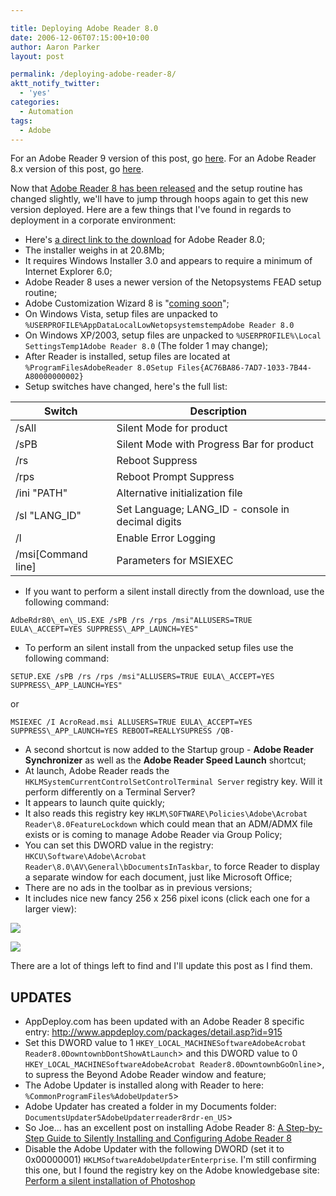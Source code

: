 ```yaml
---

title: Deploying Adobe Reader 8.0
date: 2006-12-06T07:15:00+10:00
author: Aaron Parker
layout: post

permalink: /deploying-adobe-reader-8/
aktt_notify_twitter:
  - 'yes'
categories:
  - Automation
tags:
  - Adobe
---
```

For an Adobe Reader 9 version of this post, go [here]({{site.baseurl}}/deployment/deploying-adobe-reader-9-for-windows). For an Adobe Reader 8.x version of this post, go [here]({{site.baseurl}}/deployment/deploying-adobe-reader-81).

Now that [Adobe Reader 8 has been released](http://www.adobe.com/products/acrobat/readstep2.html) and the setup routine has changed slightly, we'll have to jump through hoops again to get this new version deployed. Here are a few things that I've found in regards to deployment in a corporate environment:

  * Here's [a direct link to the download](http://ardownload.adobe.com/pub/adobe/reader/win/8.x/8.0/enu/AdbeRdr80_en_US.exe) for Adobe Reader 8.0;
  * The installer weighs in at 20.8Mb;
  * It requires Windows Installer 3.0 and appears to require a minimum of Internet Explorer 6.0;
  * Adobe Reader 8 uses a newer version of the Netopsystems FEAD setup routine;
  * Adobe Customization Wizard 8 is "[coming soon](http://www.adobe.com/uk/products/acrobat/solutions/it/deployment.html)";
  * On Windows Vista, setup files are unpacked to `%USERPROFILE%AppDataLocalLowNetopsystemstempAdobe Reader 8.0`
  * On Windows XP/2003, setup files are unpacked to `%USERPROFILE%\Local SettingsTemp1Adobe Reader 8.0` (The folder 1 may change);
  * After Reader is installed, setup files are located at `%ProgramFilesAdobeReader 8.0Setup Files{AC76BA86-7AD7-1033-7B44-A80000000002}`
  * Setup switches have changed, here's the full list:

|Switch                                                           |Description                                                         |
|-----------------------------------------------------------------|--------------------------------------------------------------------|
|/sAll                                                            |Silent Mode for product                                             |
|/sPB                                                             |Silent Mode with Progress Bar for product                           |
|/rs                                                              |Reboot Suppress                                                     |
|/rps                                                             |Reboot Prompt Suppress                                              |
|/ini "PATH"                                                      |Alternative initialization file                                     |
|/sl "LANG_ID"                                                    |Set Language; LANG_ID - console in decimal digits                   |
|/l                                                               |Enable Error Logging                                                |
|/msi[Command line]                                               |Parameters for MSIEXEC                                              |

  * If you want to perform a silent install directly from the download, use the following command:

`AdbeRdr80\_en\_US.EXE /sPB /rs /rps /msi"ALLUSERS=TRUE EULA\_ACCEPT=YES SUPPRESS\_APP_LAUNCH=YES"`

  * To perform an silent install from the unpacked setup files use the following command:

`SETUP.EXE /sPB /rs /rps /msi"ALLUSERS=TRUE EULA\_ACCEPT=YES SUPPRESS\_APP_LAUNCH=YES"`

or  

`MSIEXEC /I AcroRead.msi ALLUSERS=TRUE EULA\_ACCEPT=YES SUPPRESS\_APP_LAUNCH=YES REBOOT=REALLYSUPRESS /QB-`

  * A second shortcut is now added to the Startup group - **Adobe Reader Synchronizer** as well as the **Adobe Reader Speed Launch** shortcut;
  * At launch, Adobe Reader reads the `HKLMSystemCurrentControlSetControlTerminal Server` registry key. Will it perform differently on a Terminal Server?
  * It appears to launch quite quickly;
  * It also reads this registry key `HKLM\SOFTWARE\Policies\Adobe\Acrobat Reader\8.0FeatureLockdown` which could mean that an ADM/ADMX file exists or is coming to manage Adobe Reader via Group Policy;
  * You can set this DWORD value in the registry: `HKCU\Software\Adobe\Acrobat Reader\8.0\AV\General\bDocumentsInTaskbar`, to force Reader to display a separate window for each document, just like Microsoft Office;
  * There are no ads in the toolbar as in previous versions;
  * It includes nice new fancy 256 x 256 pixel icons (click each one for a larger view):

![]({{site.baseurl}}/media/2006/12/1000.14.225.Reader.png)

![]({{site.baseurl}}/media/2006/12/1000.14.226.PDFFile.png) 

There are a lot of things left to find and I'll update this post as I find them.

## UPDATES

  * AppDeploy.com has been updated with an Adobe Reader 8 specific entry: <http://www.appdeploy.com/packages/detail.asp?id=915>
  * Set this DWORD value to 1 `HKEY_LOCAL_MACHINESoftwareAdobeAcrobat Reader8.0DowntownbDontShowAtLaunch`> and this DWORD value to 0 `HKEY_LOCAL_MACHINESoftwareAdobeAcrobat Reader8.0DowntownbGoOnline`>, to supress the Beyond Adobe Reader window and feature;
  * The Adobe Updater is installed along with Reader to here: `%CommonProgramFiles%AdobeUpdater5`>
  * Adobe Updater has created a folder in my Documents folder: `DocumentsUpdater5AdobeUpdaterreader8rdr-en_US`>
  * So Joe... has an excellent post on installing Adobe Reader 8: [A Step-by-Step Guide to Silently Installing and Configuring Adobe Reader 8](http://sojoe.info/2006/12/09/a-step-by-step-guide-to-silently-installing-and-configuring-adobe-reader-8/)
  * Disable the Adobe Updater with the following DWORD (set it to 0x00000001) `HKLMSoftwareAdobeUpdaterEnterprise`. I'm still confirming this one, but I found the registry key on the Adobe knowledgebase site: [Perform a silent installation of Photoshop](http://www.adobe.com/support/techdocs/331261.html)
